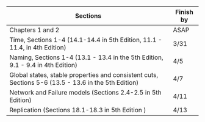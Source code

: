| Sections | Finish by | 
|----------|-----------|
| Chapters 1 and 2 | ASAP | 
| Time, Sections 1-4  (14.1-14.4 in 5th Edition, 11.1 - 11.4, in 4th Edition) | 3/31 |
|Naming, Sections 1-4 (13.1 - 13.4 in the 5th Edition, 9.1 - 9.4 in 4th Edition) | 4/5 | 
|Global states, stable properties and consistent cuts, Sections 5-6 (13.5 - 13.6 in the 5th Edition) | 4/7 | 
|Network and Failure models (Sections 2.4-2.5 in 5th Edition) |4/11 |
|Replication (Sections 18.1-18.3 in 5th Edition ) | 4/13 | 
